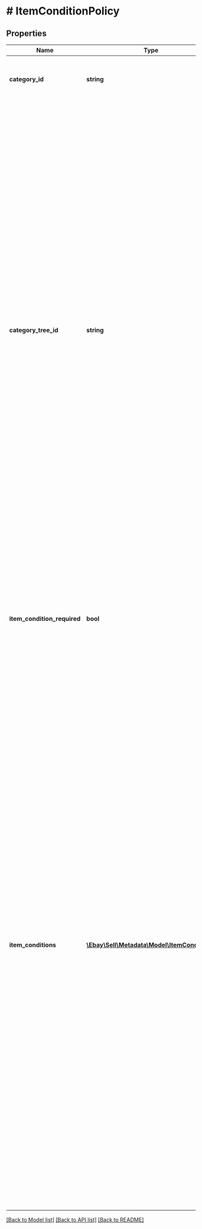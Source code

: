 # # ItemConditionPolicy

## Properties

Name | Type | Description | Notes
------------ | ------------- | ------------- | -------------
**category_id** | **string** | The category ID to which the item-condition policy applies. | [optional]
**category_tree_id** | **string** | A value that indicates the root node of the category tree used for the response set. Each marketplace is based on a category tree whose root node is indicated by this unique category ID value. All category policy information returned by this call pertains to the categories included below this root node of the tree. A category tree is a hierarchical framework of eBay categories that begins at the root node of the tree and extends to include all the child nodes in the tree. Each child node in the tree is an eBay category that is represented by a unique categoryId value. Within a category tree, the root node has no parent node and leaf nodes are nodes that have no child nodes. | [optional]
**item_condition_required** | **bool** | This flag denotes whether or not you must list the item condition in a listing for the specified category. If set to true, you must specify an item condition for the associated category. | [optional]
**item_conditions** | [**\Ebay\Sell\Metadata\Model\ItemCondition[]**](ItemCondition.md) | The item-condition values allowed in the category. Note: In all eBay marketplaces, Condition ID 2000 now maps to an item condition of &#39;Certified Refurbished&#39;, and not &#39;Manufacturer Refurbished&#39;. To list an item as &#39;Certified Refurbished&#39;, a seller must be pre-qualified by eBay for this feature. Any seller who is not eligible for this feature will be blocked if they try to create a new listing or revise an existing listing with this item condition. Any active listings on any eBay marketplace that had &#39;Manufacturer Refurbished&#39; as the item condition should have been automatically updated by eBay to the &#39;Seller Refurbished&#39; item condition (Condition ID 2500). Any seller that is interested in eligibility requirements to list with &#39;Certified Refurbished&#39; should see the Certified refurbished program page in Seller Center. | [optional]

[[Back to Model list]](../../README.md#models) [[Back to API list]](../../README.md#endpoints) [[Back to README]](../../README.md)
